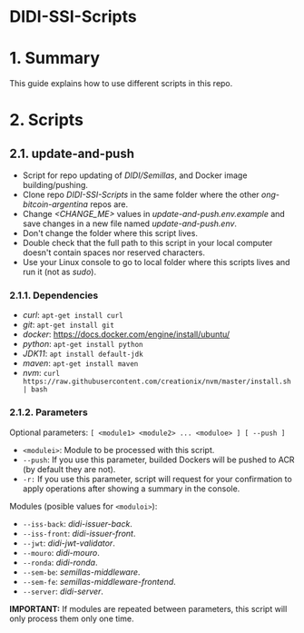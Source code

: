 
# DIDI-SSI-Scripts

# 1. Summary

This guide explains how to use different scripts in this repo.

# 2. Scripts

## 2.1. update-and-push

- Script for repo updating of *DIDI/Semillas*, and Docker image building/pushing. 
- Clone repo *DIDI-SSI-Scripts* in the same folder where the other *ong-bitcoin-argentina* repos are.
- Change *<CHANGE_ME>*  values in *update-and-push.env.example* and save changes in a new file named *update-and-push.env*.
- Don't change the folder where this script lives.
- Double check that the full path to this script in your local computer doesn't contain spaces nor reserved characters.
- Use your Linux console to go to local folder where this scripts lives and run it (not as *sudo*).

### 2.1.1. Dependencies

- *curl*: `apt-get install curl`
- *git*: `apt-get install git`
- *docker*:  https://docs.docker.com/engine/install/ubuntu/
- *python*: `apt-get install python`
- *JDK11*: `apt install default-jdk`
- *maven*: `apt-get install maven`
- *nvm*: `curl https://raw.githubusercontent.com/creationix/nvm/master/install.sh | bash`

### 2.1.2. Parameters

Optional parameters:
`[ <module1> <module2> ... <moduloe> ] [ --push ]`
		
- `<modulei>`: Module to be processed with this script.
- `--push`: If you use this parameter, builded Dockers will be pushed to ACR (by default they are not).
- `-r:`	If you use this parameter, script will request for your confirmation to apply operations after showing a summary in the console.
				
Modules (posible values for `<moduloi>`):

- `--iss-back`: *didi-issuer-back*.
- `--iss-front`: *didi-issuer-front*.
- `--jwt`: *didi-jwt-validator*.
- `--mouro`: *didi-mouro*.
- `--ronda`: *didi-ronda*.
- `--sem-be`: *semillas-middleware*.
- `--sem-fe`: *semillas-middleware-frontend*.
- `--server`: *didi-server*.

**IMPORTANT:** If modules are repeated between parameters, this script will only process them only one time.


